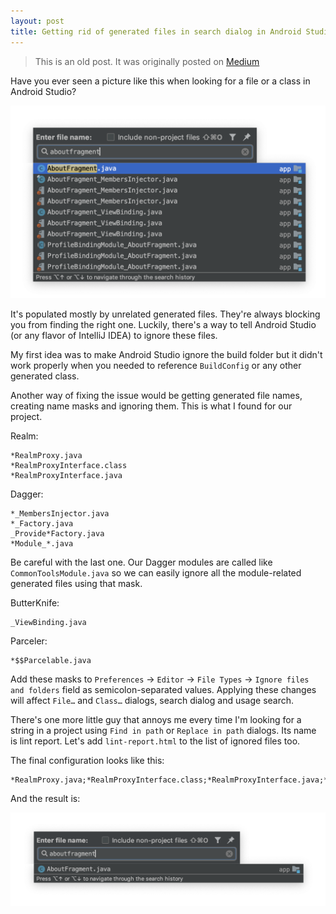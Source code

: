 ```yaml
---
layout: post
title: Getting rid of generated files in search dialog in Android Studio
---
```


> This is an old post. It was originally posted on [Medium](https://medium.com/@aednlaxer/getting-rid-of-generated-files-in-search-dialog-in-android-studio-ae466a1261a4)

Have you ever seen a picture like this when looking for a file or a class in Android Studio?

![](/assets/search-fixes/search-dialog-before.png)

It's populated mostly by unrelated generated files. They're always blocking you from finding the right one. Luckily, there's a way to tell Android Studio (or any flavor of IntelliJ IDEA) to ignore these files.

My first idea was to make Android Studio ignore the build folder but it didn't work properly when you needed to reference `BuildConfig` or any other generated class.

Another way of fixing the issue would be getting generated file names, creating name masks and ignoring them. This is what I found for our project.

Realm:
```
*RealmProxy.java
*RealmProxyInterface.class
*RealmProxyInterface.java
```

Dagger:
```
*_MembersInjector.java
*_Factory.java
_Provide*Factory.java
*Module_*.java
```

Be careful with the last one. Our Dagger modules are called like `CommonToolsModule.java` so we can easily ignore all the module-related generated files using that mask.

ButterKnife:
```
_ViewBinding.java
```

Parceler:
```
*$$Parcelable.java
```

Add these masks to `Preferences` → `Editor` → `File Types` → `Ignore files and folders` field as semicolon-separated values. Applying these changes will affect `File…` and `Class…` dialogs, search dialog and usage search.

There's one more little guy that annoys me every time I'm looking for a string in a project using `Find in path` or `Replace in path` dialogs. Its name is lint report. Let's add `lint-report.html` to the list of ignored files too.

The final configuration looks like this:

```
*RealmProxy.java;*RealmProxyInterface.class;*RealmProxyInterface.java;*_MembersInjector.java*_Factory.java;_Provide*Factory.java;*Module_*.java;*_ViewBinding.java;*$$Parcelable.java
```

And the result is:

![](/assets/search-fixes/search-dialog-after.png)
